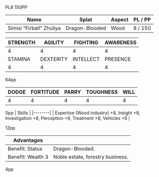 PL8 150PP

| Name | Splat | Aspect | PL / PP |
|-|-|-|-|
|  Simisi "Firball" Zhuliya | Dragon-Blooded | Wood | 8 / 150 |

| STRENGTH | AGILITY   | FIGHTING  | AWARENESS |
|----------|-----------|-----------|-----------|
|      4   |    4      |     4     |    4      |
| STAMINA  | DEXTERITY | INTELLECT |  PRESENCE |
|      4   |    4      |     4     |    4      |

64pp

|DODGE|FORTITUDE|PARRY|TOUGHNESS|WILL|
|-----|---------|-----|---------|----|
|   4 |  4      |  4  |    4    |  4 |

0pp
| Skills |
|--------|
| Expertise (Wood industry) +8, Insight	+8, Investigation	+8, Perception +8, Treatment +8, Vehicles +8 |

12pp

| Advantages | |
|------------|-|
| Benefit: Status | Dragon-Blooded. |
| Benefit: Wealth 3 | Noble estate, forestry business. |

4pp

